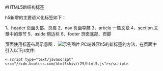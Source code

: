 #HTML5新结构标签


h5新增的主要语义化标签如下：

1、header 页面头部、页眉
2、nav 页面导航
3、article 一篇文章
4、section 文章中的章节
5、aside 侧边栏
6、footer 页面底部、页脚

页面使用标签布局示意图：
![示例图片
](/assets/7878787878.png)
PC端兼容h5的新标签的方法，在页面中引入以下js文件:

```
< script type="text/javascript" src="//cdn.bootcss.com/html5shiv/r29/html5.js"></script>
```

